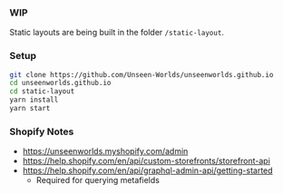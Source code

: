 ### WIP

Static layouts are being built in the folder `/static-layout`.

### Setup

```sh
git clone https://github.com/Unseen-Worlds/unseenworlds.github.io
cd unseenworlds.github.io
cd static-layout
yarn install
yarn start
```

### Shopify Notes

- https://unseenworlds.myshopify.com/admin
- https://help.shopify.com/en/api/custom-storefronts/storefront-api
- https://help.shopify.com/en/api/graphql-admin-api/getting-started
  - Required for querying metafields
